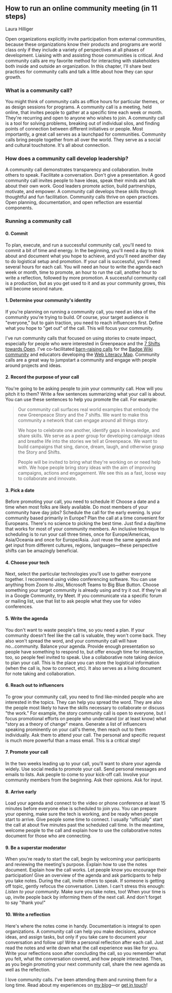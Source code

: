 ## How to run an online community meeting (in 11 steps)
Laura Hilliger

Open organizations explicitly invite participation from external communities, because these organizations know their products and programs are world class only if they include a variety of perspectives at all phases of development.
Liaising with and assisting those communities is critical.
And community calls are my favorite method for interacting with stakeholders both inside and outside an organization.
In this chapter, I'll share best practices for community calls and talk a little about how they can spur growth.

### What is a community call?
You might think of community calls as office hours for particular themes, or as design sessions for programs.
A community call is a meeting, held online, that invites people to gather at a specific time each week or month.
They're recurring and open to anyone who wishes to join.
A community call is a tool for solving problems, breaking out of individual silos, and finding points of connection between different initiatives or people.
Most importantly, a great call serves as a launchpad for communities.
Community calls bring people together from all over the world.
They serve as a social and cultural touchstone.
It's all about connection.

### How does a community call develop leadership?
A community call demonstrates transparency and collaboration.
Invite others to speak.
Facilitate a conversation.
Don't give a presentation.
A good community call invites people to have ideas, speak their minds and talk about their own work.
Good leaders promote action, build partnerships, motivate, and empower.
A community call develops these skills through thoughtful and fun facilitation.
Community calls thrive on open practices.
Open planning, documentation, and open reflection are essential components.

### Running a community call
#### 0. Commit
To plan, execute, and run a successful community call, you'll need to commit a bit of time and energy.
In the beginning, you'll need a day to think about and document what you hope to achieve, and you'll need another day to do logistical setup and promotion.
If your call is successful, you'll need several hours for each call.
You will need an hour to write the agenda each week or month, time to promote, an hour to run the call, another hour to write a reflection, followed by more promotion.
A successful community call is a production, but as you get used to it and as your community grows, this will become second nature.

#### 1. Determine your community's identity
If you're planning on running a community call, you need an idea of the community you're trying to build.
Of course, your target audience is "everyone," but to gain traction, you need to reach influencers first.
Define what you hope to "get out" of the call.
This will focus your community.

I've run community calls that focused on using stories to create impact, especially for people who were interested in Greenpeace and the [7 Shifts towards Open](https://opensource.com/open-organization/16/1/greenpeace-makes-7-shifts-toward-open).
I've co-facilitated [barn-raising calls](https://blog.weareopen.coop/badge-wiki-barn-raising-save-the-date-964993885ef0) for the [Badge Wiki community](https://badge.wiki/wiki/Main_Page) and educators developing the [Web Literacy Map](https://foundation.mozilla.org/en/initiatives/web-literacy/).
Community calls are a great way to jumpstart a community and engage with people around projects and ideas.

#### 2. Record the purpose of your call
You're going to be asking people to join your community call.
How will you pitch it to them? Write a few sentences summarizing what your call is about.
You can use these sentences to help you promote the call.
For example:

> Our community call surfaces real world examples that embody the new Greenpeace Story and the 7 shifts.
> We want to make this community a network that can engage around all things story.
>
> We hope to celebrate one another, identify gaps in knowledge, and share skills.
> We serve as a peer group for developing campaign ideas and breathe life into the stories we tell at Greenpeace.
> We want to build campaigns that sing, dance, dream, laugh, and otherwise grasp the Story and Shifts.
>
> People will be invited to bring what they're working on or need help with.
> We hope people bring story ideas with the aim of improving campaigns, actions and engagement.
> We see this as a fast, loose way to collaborate and innovate.

#### 3. Pick a date
Before promoting your call, you need to schedule it! Choose a date and a time when most folks are likely available.
Do most members of your community have day jobs? Schedule the call for the early evening.
Is your community based primarily in Europe? Plan the call at a time convenient for Europeans.
There's no science to picking the best time.
Just find a day/time that works for most of your community members.
An inclusive technique to scheduling is to run your call three times, once for Europe/Americas, Asia/Oceania and once for Europe/Asia.
Just reuse the same agenda and get input from different cultures, regions, languages—these perspective shifts can be amazingly beneficial.

#### 4. Choose your tech
Next, select the particular technologies you'll use to gather everyone together.
I recommend using video conferencing software.
You can use anything from Zoom to Jitsi, Microsoft Teams to Big Blue Button.
Choose something your target community is already using and try it out.
If they're all in a Google Community, try Meet.
If you communicate via a specific forum or mailing list, use that list to ask people what they use for video conferences.

#### 5. Write the agenda
You don't want to waste people's time, so you need a plan.
If your community doesn't feel like the call is valuable, they won't come back.
They also won't spread the word, and your community call will have no...community.
Balance your agenda.
Provide enough presentation so people have something to respond to, but offer enough time for interaction, too, so people feel invited to speak.
Use a collaborative note taking device to plan your call.
This is the place you can store the logistical information (when the call is, how to connect, etc).
It also serves as a living document for note taking and collaboration.

#### 6. Reach out to influencers
To grow your community call, you need to find like-minded people who are interested in the topics.
They can help you spread the word.
They are also the people most likely to have the skills necessary to collaborate or discuss "the work." For example, the story community call is open to everyone, but I focus promotional efforts on people who understand (or at least know) what "story as a theory of change" means.
Generate a list of influencers speaking prominently on your call's theme, then reach out to them individually.
Ask them to attend your call.
The personal and specific request is much more powerful than a mass email.
This is a critical step!

#### 7. Promote your call
In the two weeks leading up to your call, you'll want to share your agenda widely.
Use social media to promote your call.
Send personal messages and emails to lists.
Ask people to come to your kick-off call.
Involve your community members from the beginning.
Ask their opinions.
Ask for input.

#### 8. Arrive early
Load your agenda and connect to the video or phone conference at least 15 minutes before everyone else is scheduled to join you.
You can prepare your opening, make sure the tech is working, and be ready when people start to arrive.
Give people some time to connect.
I usually "officially" start the call at about five minutes past the scheduled call time.
In the meantime, welcome people to the call and explain how to use the collaborative notes document for those who are connecting.

#### 9. Be a superstar moderator
When you're ready to start the call, begin by welcoming your participants and reviewing the meeting's purpose.
Explain how to use the notes document.
Explain how the call works.
Let people know you encourage their participation! Give an overview of the agenda and ask participants to help you take notes.
During the call, invite others to speak.
If someone is getting off topic, gently refocus the conversation.
Listen.
I can't stress this enough: *Listen to your community.* Make sure you take notes, too! When your time is up, invite people back by informing them of the next call.
And don't forget to say "thank you!"

#### 10. Write a reflection
Here's where the notes come in handy.
Documentation is integral to open organizations.
A community call can help you make decisions, advance ideas, and assign tasks, but only if you take care to document your conversation and follow up! Write a personal reflection after each call.
Just read the notes and write down what the call experience was like for you.
Write your reflections soon after concluding the call, so you remember what you felt, what the conversation covered, and how people interacted.
Then, as you begin promoting your next community call, share the new agenda as well as the reflection.

I love community calls.
I've been attending them and running them for a long time.
Read about my experiences on [my blog](http://www.laurahilliger.com/?s=community+call)—or [get in touch](http://laurahilliger.com/)!
